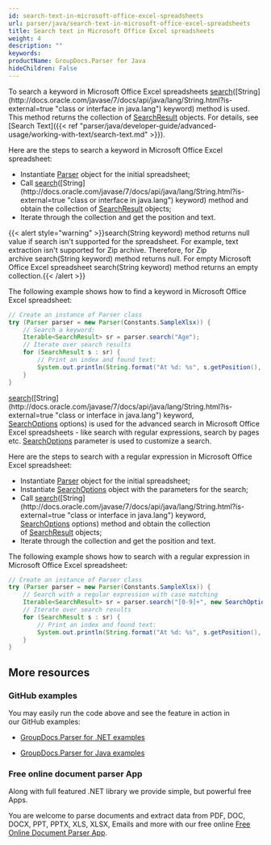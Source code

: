 ```yaml
---
id: search-text-in-microsoft-office-excel-spreadsheets
url: parser/java/search-text-in-microsoft-office-excel-spreadsheets
title: Search text in Microsoft Office Excel spreadsheets
weight: 4
description: ""
keywords: 
productName: GroupDocs.Parser for Java
hideChildren: False
---
```

To search a keyword in Microsoft Office Excel spreadsheets [search](https://apireference.groupdocs.com/java/parser/com.groupdocs.parser/Parser#search(java.lang.String))([String](http://docs.oracle.com/javase/7/docs/api/java/lang/String.html?is-external=true "class or interface in java.lang") keyword) method is used. This method returns the collection of [SearchResult](https://apireference.groupdocs.com/java/parser/com.groupdocs.parser.data/SearchResult "class in com.groupdocs.parser.data") objects. For details, see [Search Text]({{< ref "parser/java/developer-guide/advanced-usage/working-with-text/search-text.md" >}}).

Here are the steps to search a keyword in Microsoft Office Excel spreadsheet:

*   Instantiate [Parser](https://apireference.groupdocs.com/java/parser/com.groupdocs.parser/Parser) object for the initial spreadsheet;
*   Call [search](https://apireference.groupdocs.com/java/parser/com.groupdocs.parser/Parser#search(java.lang.String))([String](http://docs.oracle.com/javase/7/docs/api/java/lang/String.html?is-external=true "class or interface in java.lang") keyword) method and obtain the collection of [SearchResult](https://apireference.groupdocs.com/java/parser/com.groupdocs.parser.data/SearchResult "class in com.groupdocs.parser.data") objects;
*   Iterate through the collection and get the position and text.

{{< alert style="warning" >}}search(String keyword) method returns null value if search isn't supported for the spreadsheet. For example, text extraction isn't supported for Zip archive. Therefore, for Zip archive search(String keyword) method returns null. For empty Microsoft Office Excel spreadsheet search(String keyword) method returns an empty collection.{{< /alert >}}

The following example shows how to find a keyword in Microsoft Office Excel spreadsheet:

```java
// Create an instance of Parser class
try (Parser parser = new Parser(Constants.SampleXlsx)) {
    // Search a keyword:
    Iterable<SearchResult> sr = parser.search("Age");
    // Iterate over search results
    for (SearchResult s : sr) {
        // Print an index and found text:
        System.out.println(String.format("At %d: %s", s.getPosition(), s.getText()));
    }
}

```

[search](https://apireference.groupdocs.com/java/parser/com.groupdocs.parser/Parser#search(java.lang.String,%20com.groupdocs.parser.options.SearchOptions))([String](http://docs.oracle.com/javase/7/docs/api/java/lang/String.html?is-external=true "class or interface in java.lang") keyword, [SearchOptions](https://apireference.groupdocs.com/java/parser/com.groupdocs.parser.options/SearchOptions "class in com.groupdocs.parser.options") options) is used for the advanced search in Microsoft Office Excel spreadsheets - like search with regular expressions, search by pages etc. [SearchOptions](https://apireference.groupdocs.com/java/parser/com.groupdocs.parser.options/SearchOptions "class in com.groupdocs.parser.options") parameter is used to customize a search.

Here are the steps to search with a regular expression in Microsoft Office Excel spreadsheet:

*   Instantiate [Parser](https://apireference.groupdocs.com/java/parser/com.groupdocs.parser/Parser) object for the initial spreadsheet;
*   Instantiate [SearchOptions](https://apireference.groupdocs.com/java/parser/com.groupdocs.parser.options/SearchOptions "class in com.groupdocs.parser.options") object with the parameters for the search;
*   Call [search](https://apireference.groupdocs.com/java/parser/com.groupdocs.parser/Parser#search(java.lang.String,%20com.groupdocs.parser.options.SearchOptions))([String](http://docs.oracle.com/javase/7/docs/api/java/lang/String.html?is-external=true "class or interface in java.lang") keyword, [SearchOptions](https://apireference.groupdocs.com/java/parser/com.groupdocs.parser.options/SearchOptions "class in com.groupdocs.parser.options") options) method and obtain the collection of [SearchResult](https://apireference.groupdocs.com/java/parser/com.groupdocs.parser.data/SearchResult "class in com.groupdocs.parser.data") objects;
*   Iterate through the collection and get the position and text.

The following example shows how to search with a regular expression in Microsoft Office Excel spreadsheet:

```java
// Create an instance of Parser class
try (Parser parser = new Parser(Constants.SampleXlsx)) {
    // Search with a regular expression with case matching
    Iterable<SearchResult> sr = parser.search("[0-9]+", new SearchOptions(true, false, true));
    // Iterate over search results
    for (SearchResult s : sr) {
        // Print an index and found text:
        System.out.println(String.format("At %d: %s", s.getPosition(), s.getText()));
    }
}
```

## More resources

### GitHub examples

You may easily run the code above and see the feature in action in our GitHub examples:

*   [GroupDocs.Parser for .NET examples](https://github.com/groupdocs-parser/GroupDocs.Parser-for-.NET)
    
*   [GroupDocs.Parser for Java examples](https://github.com/groupdocs-parser/GroupDocs.Parser-for-Java)
    

### Free online document parser App

Along with full featured .NET library we provide simple, but powerful free Apps.

You are welcome to parse documents and extract data from PDF, DOC, DOCX, PPT, PPTX, XLS, XLSX, Emails and more with our free online [Free Online Document Parser App](https://products.groupdocs.app/parser).
